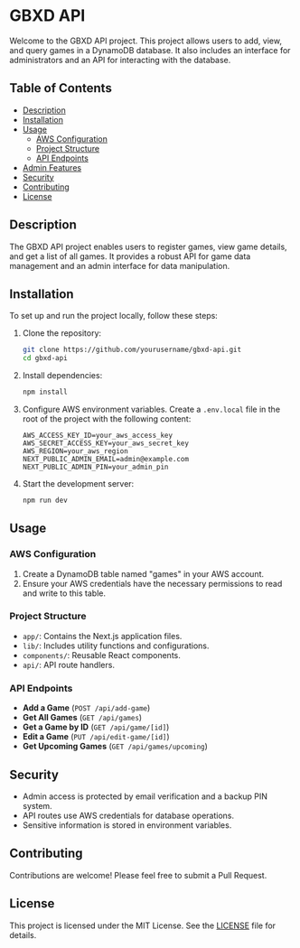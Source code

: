# GBXD API

Welcome to the GBXD API project. This project allows users to add, view, and query games in a DynamoDB database. It also includes an interface for administrators and an API for interacting with the database.

## Table of Contents

- [Description](#description)
- [Installation](#installation)
- [Usage](#usage)
  - [AWS Configuration](#aws-configuration)
  - [Project Structure](#project-structure)
  - [API Endpoints](#api-endpoints)
- [Admin Features](#admin-features)
- [Security](#security)
- [Contributing](#contributing)
- [License](#license)

## Description

The GBXD API project enables users to register games, view game details, and get a list of all games. It provides a robust API for game data management and an admin interface for data manipulation.

## Installation

To set up and run the project locally, follow these steps:

1. Clone the repository:

   ```bash
   git clone https://github.com/yourusername/gbxd-api.git
   cd gbxd-api
   ```

2. Install dependencies:

   ```bash
   npm install
   ```

3. Configure AWS environment variables. Create a `.env.local` file in the root of the project with the following content:

   ```
   AWS_ACCESS_KEY_ID=your_aws_access_key
   AWS_SECRET_ACCESS_KEY=your_aws_secret_key
   AWS_REGION=your_aws_region
   NEXT_PUBLIC_ADMIN_EMAIL=admin@example.com
   NEXT_PUBLIC_ADMIN_PIN=your_admin_pin
   ```

4. Start the development server:
   ```bash
   npm run dev
   ```

## Usage

### AWS Configuration

1. Create a DynamoDB table named "games" in your AWS account.
2. Ensure your AWS credentials have the necessary permissions to read and write to this table.

### Project Structure

- `app/`: Contains the Next.js application files.
- `lib/`: Includes utility functions and configurations.
- `components/`: Reusable React components.
- `api/`: API route handlers.

### API Endpoints

- **Add a Game** (`POST /api/add-game`)
- **Get All Games** (`GET /api/games`)
- **Get a Game by ID** (`GET /api/game/[id]`)
- **Edit a Game** (`PUT /api/edit-game/[id]`)
- **Get Upcoming Games** (`GET /api/games/upcoming`)

## Security

- Admin access is protected by email verification and a backup PIN system.
- API routes use AWS credentials for database operations.
- Sensitive information is stored in environment variables.

## Contributing

Contributions are welcome! Please feel free to submit a Pull Request.

## License

This project is licensed under the MIT License. See the [LICENSE](LICENSE) file for details.
